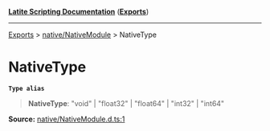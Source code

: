 [**Latite Scripting Documentation**](../../README.md) ([**Exports**](../../exports.md))

---

[Exports](../../exports.md) > [native/NativeModule](../index.md) > NativeType

# NativeType

**`Type alias`**

> **NativeType**: "void" \| "float32" \| "float64" \| "int32" \| "int64"

**Source:** [native/NativeModule.d.ts:1](https://github.com/LatiteScripting/latitescripting.github.io/blob/1720dc7/definitions/native/NativeModule.d.ts#L1)

